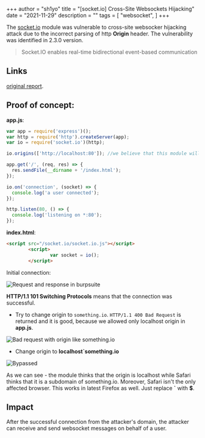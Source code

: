 +++
author = "sh1yo"
title = "[socket.io] Cross-Site Websockets Hijacking"
date = "2021-11-29"
description = ""
tags = [
    "websocket",
]
+++

The [socket.io](https://www.npmjs.com/package/socket.io) module was vulnerable to cross-site websocker hijacking attack due to the incorrect parsing of http **Origin** header.
The vulnerability was identified in 2.3.0 version.
> Socket.IO enables real-time bidirectional event-based communication

## Links
[original report](https://hackerone.com/reports/931197).

## Proof of concept:

**app.js**:
```js
var app = require('express')();
var http = require('http').createServer(app);
var io = require('socket.io')(http);

io.origins(['http://localhost:80']); //we believe that this module will decline other origins

app.get('/', (req, res) => {
  res.sendFile(__dirname + '/index.html');
});

io.on('connection', (socket) => {
  console.log('a user connected');
});

http.listen(80, () => {
  console.log('listening on *:80');
});
```

**index.html**:
```html
<script src="/socket.io/socket.io.js"></script>
        <script>
                var socket = io();
        </script>
```

Initial connection:

![Request and response in burpsuite](/images/5f2fc8e593ee240326150af16f94a10f625b902b.png)

**HTTP/1.1 101 Switching Protocols** means that the connection was successful.

- Try to change origin to `something.io`. `HTTP/1.1 400 Bad Request` is returned and it is good, because we allowed only localhost origin in **app.js**.

![Bad request with origin like something.io](/images/4726bb42d5c025d9fc1d8ff51158c5730cf7d93f.png)

- Change origin to **localhost`something.io**

![Bypassed](/images/eddbb41626cde8b0a25016d7398c83572438864f.png)

As we can see - the module thinks that the origin is localhost while Safari thinks that it is a subdomain of something.io. Moreover, Safari isn't the only affected browser. This works in latest Firefox as well. Just replace **`** with **$**.

## Impact

After the successful connection from the attacker's domain, the attacker can receive and send websocket messages on behalf of a user.


